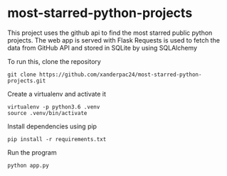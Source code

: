 # most-starred-python-projects

This project uses the github api to find the most starred public python projects.
The web app is served with Flask
Requests is used to fetch the data from GitHub API and stored in SQLite by using SQLAlchemy 


To run this, clone the repository
```
git clone https://github.com/xanderpac24/most-starred-python-projects.git
```
Create a virtualenv and activate it
```
virtualenv -p python3.6 .venv
source .venv/bin/activate
```
Install dependencies using pip
```
pip install -r requirements.txt
```
Run the program
```
python app.py
```
